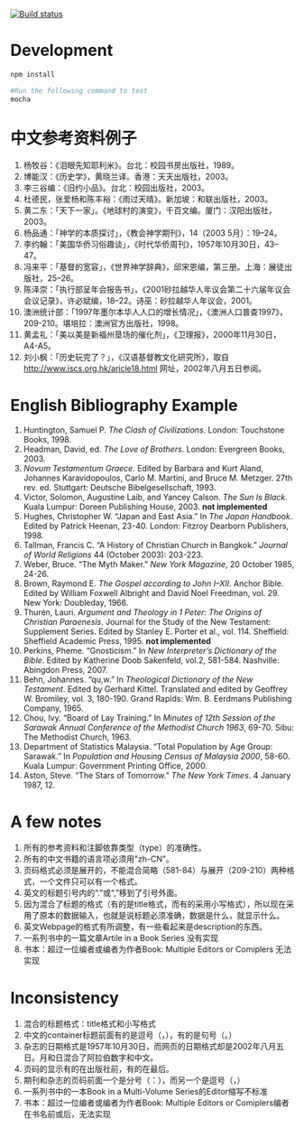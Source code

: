 [![Build status](https://ci.appveyor.com/api/projects/status/5iy5b7t8x8avp4rw/branch/master?svg=true)](https://ci.appveyor.com/project/YingbiaoWang/mstc-csl/branch/master)

# Development
```bash
npm install

#Run the following command to test
mocha 
```

# 中文参考资料例子
1. 杨牧谷：《泪眼先知耶利米》。台北：校园书房出版社，1989。
2. 博能汉：《历史学》，黄晓兰译。香港：天天出版社，2003。
3. 李三谷编：《旧约小品》。台北：校园出版社，2003。
4. 杜德民，张爱杨和陈丰裕：《雨过天晴》。新加坡：和联出版社，2003。
5. 黄二东：「天下一家」。《地球村的演变》，千百文编。厦门：汉阳出版社，2003。
6. 杨品通：「神学的本质探讨」，《教会神学期刊》，14（2003 5月）：19–24。
7. 李约翰：「美国华侨习俗趣谈」，《时代华侨周刊》，1957年10月30日，43–47。
8. 冯来平：「基督的宽容」，《世界神学辞典》，邱宋恩编，第三册。上海：展徒出版社，25–26。
9. 陈泽崇：「执行部呈年会报告书」，《2001砂拉越华人年议会第二十六届年议会会议记录》，许必斌编，18–22。诗巫：砂拉越华人年议会，2001。
10. 澳洲统计部：「1997年墨尔本华人人口的增长情况」，《澳洲人口普查1997》，209-210。堪培拉：澳洲官方出版社，1998。
11. 黄孟礼：「美以美是新福州垦场的催化剂」，《卫理报》，2000年11月30日，A4-A5。
12. 刘小枫：「历史玩完了？」，《汉语基督教文化研究所》，取自 http://www.iscs.org.hk/aricle18.html 网址，2002年八月五日参阅。

# English Bibliography Example 
1. Huntington, Samuel P. *The Clash of Civilizations*. London: Touchstone Books, 1998.
2. Headman, David, ed. *The Love of Brothers*. London: Evergreen Books, 2003.
3. *Novum Testamentum Graece*. Edited by Barbara and Kurt Aland, Johannes Karavidopoulos, Carlo M.  Martini, and Bruce M. Metzger. 27th rev. ed. Stuttgart: Deutsche Bibelgesellschaft, 1993.
4. Victor, Solomon, Augustine Laib, and Yancey Calson. *The Sun Is Black*. Kuala Lumpur: Doreen Publishing House, 2003.  **not implemented**
5. Hughes, Christopher W. “Japan and East Asia.” In *The Japan Handbook*. Edited by Patrick Heenan, 23-40. London: Fitzroy Dearborn Publishers, 1998.
6. Tallman, Francis C. “A History of Christian Church in Bangkok.” *Journal of World Religions* 44 (October 2003): 203-223.
7. Weber, Bruce. “The Myth Maker.” *New York Magazine*, 20 October 1985, 24-26.
8. Brown, Raymond E. *The Gospel according to John I–XII*. Anchor Bible. Edited by William Foxwell Albright and David Noel Freedman, vol. 29. New York: Doubleday, 1966.
9. Thurén, Lauri. *Argument and Theology in 1 Peter: The Origins of Christian Paraenesis*. Journal for the Study of the New Testament: Supplement Series. Edited by Stanley E. Porter et al., vol. 114. Sheffield: Sheffield Academic Press, 1995. **not implemented**
10. Perkins, Pheme. “Gnosticism.” In *New Interpreter’s Dictionary of the Bible*. Edited by Katherine Doob Sakenfeld, vol.2, 581-584. Nashville: Abingdon Press, 2007.
11. Behn, Johannes. “qu,w.” In *Theological Dictionary of the New Testament*. Edited by Gerhard Kittel. Translated and edited by Geoffrey W. Bromiley, vol. 3, 180-190. Grand Rapids: Wm. B. Eerdmans Publishing Company, 1965.
12. Chou, Ivy. “Board of Lay Training.” In *Minutes of 12th Session of the Sarawak Annual Conference of the Methodist Church 1963*, 69-70. Sibu: The Methodist Church, 1963.
13. Department of Statistics Malaysia. “Total Population by Age Group: Sarawak.” In *Population and Housing Census of Malaysia 2000*, 58-60. Kuala Lumpur: Government Printing Office, 2000.
14. Aston, Steve. “The Stars of Tomorrow.” *The New York Times*. 4 January 1987, 12.



# A few notes
1. 所有的参考资料和注脚依靠类型（type）的准确性。
2. 所有的中文书籍的语言项必须用"zh-CN"。
3. 页码格式必须是展开的，不能混合简略（581-84）与展开（209-210）两种格式，一个文件只可以有一个格式。
4. 英文的标题引号内的“.”或“,”移到了引号外面。
5. 因为混合了标题的格式（有的是title格式，而有的采用小写格式），所以现在采用了原本的数据输入，也就是说标题必须准确，数据是什么，就显示什么。
6. 英文Webpage的格式有所调整，有一些看起来是description的东西。
7. 一系列书中的一篇文章Artile in a Book Series 没有实现
8. 书本：超过一位编者或编者为作者Book: Multiple Editors or Comiplers 无法实现



# Inconsistency
1. 混合的标题格式：title格式和小写格式
2. 中文的container标题前面有的是逗号（，），有的是句号（。）
3. 杂志的日期格式是1957年10月30日，而网页的日期格式却是2002年八月五日。月和日混合了阿拉伯数字和中文。
4. 页码的显示有的在出版社前，有的在最后。
5. 期刊和杂志的页码前面一个是分号（：），而另一个是逗号（，）
6. 一系列书中的一本Book in a Multi-Volume Series的Editor缩写不标准
7. 书本：超过一位编者或编者为作者Book: Multiple Editors or Comiplers编者在书名前或后，无法实现
